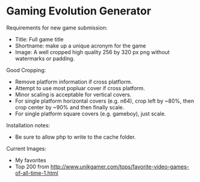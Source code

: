 Gaming Evolution Generator
==========================

Requirements for new game submission:

* Title: Full game title
* Shortname: make up a unique acronym for the game
* Image: A well cropped high quality 256 by 320 px png without watermarks or padding.

Good Cropping:

* Remove platform information if cross platflorm.
* Attempt to use most popluar cover if cross platform.
* Minor scaling is acceptable for vertical covers.
* For single platform horizontal covers (e.g. n64), crop left by ~80%, then crop center by ~90% and then finally scale.
* For single platform square covers (e.g. gameboy), just scale.

Installation notes:

* Be sure to allow php to write to the cache folder.

Current Images:

* My favorites
* Top 200 from http://www.unikgamer.com/tops/favorite-video-games-of-all-time-1.html

